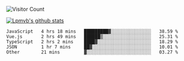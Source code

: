 ![Visitor Count](https://profile-counter.glitch.me/Lpmvb/count.svg)

[![Lpmvb's github stats](https://github-readme-stats.vercel.app/api?username=lpmvb&show_icons=true&title_color=fff&icon_color=79ff97&text_color=9f9f9f&bg_color=151515)](https://github.com/anuraghazra/github-readme-stats)

<!--
Here are some ideas to get you started:

- 🔭 I’m currently working on ...
- 🌱 I’m currently learning ...
- 👯 I’m looking to collaborate on ...
- 🤔 I’m looking for help with ...
- 💬 Ask me about ...
- 📫 How to reach me: ...
- 😄 Pronouns: ...
- ⚡ Fun fact: ...
-->

<!--START_SECTION:waka-->

```text
JavaScript   4 hrs 18 mins   █████████▓░░░░░░░░░░░░░░░   38.59 %
Vue.js       2 hrs 49 mins   ██████▒░░░░░░░░░░░░░░░░░░   25.31 %
TypeScript   2 hrs 2 mins    ████▓░░░░░░░░░░░░░░░░░░░░   18.29 %
JSON         1 hr 7 mins     ██▓░░░░░░░░░░░░░░░░░░░░░░   10.01 %
Other        21 mins         ▓░░░░░░░░░░░░░░░░░░░░░░░░   03.27 %
```

<!--END_SECTION:waka-->
